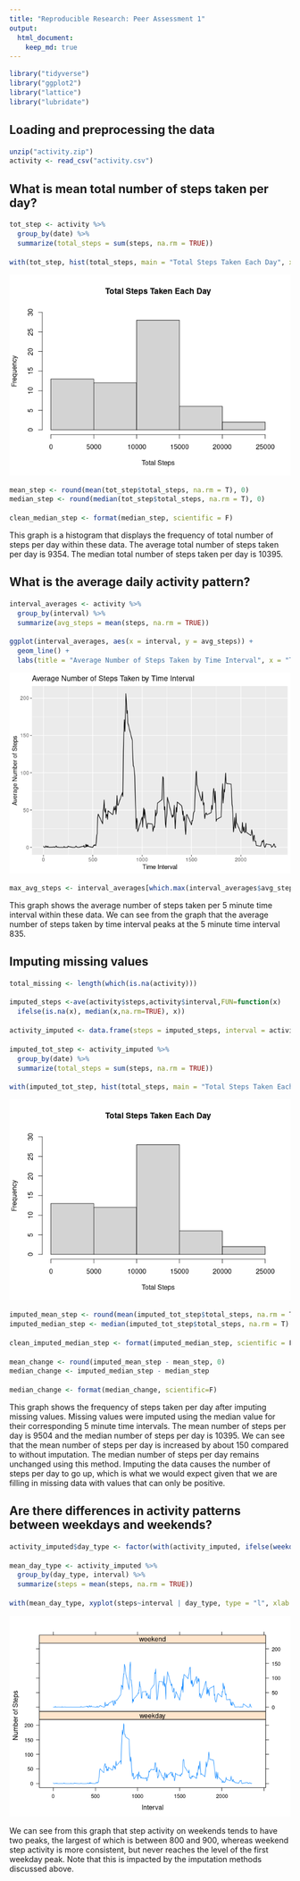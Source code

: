 ```yaml
---
title: "Reproducible Research: Peer Assessment 1"
output: 
  html_document:
    keep_md: true
---
```




```r
library("tidyverse")
library("ggplot2")
library("lattice")
library("lubridate")
```
## Loading and preprocessing the data


```r
unzip("activity.zip")
activity <- read_csv("activity.csv")
```
## What is mean total number of steps taken per day?


```r
tot_step <- activity %>%
  group_by(date) %>%
  summarize(total_steps = sum(steps, na.rm = TRUE))

with(tot_step, hist(total_steps, main = "Total Steps Taken Each Day", xlab = "Total Steps", ylim = c(0,30)))
```

![](PA1_template_files/figure-html/mean_median-1.png)<!-- -->

```r
mean_step <- round(mean(tot_step$total_steps, na.rm = T), 0)
median_step <- round(median(tot_step$total_steps, na.rm = T), 0)

clean_median_step <- format(median_step, scientific = F)
```

This graph is a histogram that displays the frequency of total number of steps per day within these data. The average total number of steps taken per day is 9354. The median total number of steps taken per day is 10395.

## What is the average daily activity pattern?


```r
interval_averages <- activity %>%
  group_by(interval) %>%
  summarize(avg_steps = mean(steps, na.rm = TRUE))

ggplot(interval_averages, aes(x = interval, y = avg_steps)) +
  geom_line() +
  labs(title = "Average Number of Steps Taken by Time Interval", x = "Time Interval", y = "Average Number of Steps")
```

![](PA1_template_files/figure-html/daily_activity-1.png)<!-- -->

```r
max_avg_steps <- interval_averages[which.max(interval_averages$avg_steps), "interval"]
```
This graph shows the average number of steps taken per 5 minute time interval within these data. We can see from the graph that the average number of steps taken by time interval peaks at the 5 minute time interval 835.

## Imputing missing values


```r
total_missing <- length(which(is.na(activity)))

imputed_steps <-ave(activity$steps,activity$interval,FUN=function(x) 
  ifelse(is.na(x), median(x,na.rm=TRUE), x))

activity_imputed <- data.frame(steps = imputed_steps, interval = activity$interval, date = activity$date)

imputed_tot_step <- activity_imputed %>%
  group_by(date) %>%
  summarize(total_steps = sum(steps, na.rm = TRUE))

with(imputed_tot_step, hist(total_steps, main = "Total Steps Taken Each Day", xlab = "Total Steps", ylim = c(0,30)))
```

![](PA1_template_files/figure-html/missing_values-1.png)<!-- -->

```r
imputed_mean_step <- round(mean(imputed_tot_step$total_steps, na.rm = T), 0)
imputed_median_step <- median(imputed_tot_step$total_steps, na.rm = T)

clean_imputed_median_step <- format(imputed_median_step, scientific = F)

mean_change <- round(imputed_mean_step - mean_step, 0)
median_change <- imputed_median_step - median_step

median_change <- format(median_change, scientific=F)
```
This graph shows the frequency of steps taken per day after imputing missing values. Missing values were imputed using the median value for their corresponding 5 minute time intervals. The mean number of steps per day is 9504 and the median number of steps per day is 10395. We can see that the mean number of steps per day is increased by about 150 compared to without imputation. The median number of steps per day remains unchanged using this method. Imputing the data causes the number of steps per day to go up, which is what we would expect given that we are filling in missing data with values that can only be positive.

## Are there differences in activity patterns between weekdays and weekends?


```r
activity_imputed$day_type <- factor(with(activity_imputed, ifelse(weekdays(date) == "Sunday" | weekdays(date) == "Saturday", "weekend", "weekday")))

mean_day_type <- activity_imputed %>%
  group_by(day_type, interval) %>%
  summarize(steps = mean(steps, na.rm = TRUE))

with(mean_day_type, xyplot(steps~interval | day_type, type = "l", xlab = "Interval", ylab = "Number of Steps", layout = c(1,2)))
```

![](PA1_template_files/figure-html/day_of_week-1.png)<!-- -->

We can see from this graph that step activity on weekends tends to have two peaks, the largest of which is between 800 and 900, whereas weekend step activity is more consistent, but never reaches the level of the first weekday peak. Note that this is impacted by the imputation methods discussed above.

